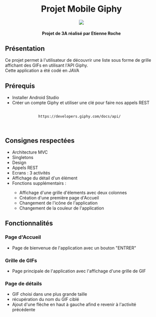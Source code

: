 <h1 align="center">
	Projet Mobile Giphy
</h1>

<p align="center">
  <img src="https://media.giphy.com/media/3oEjI1f0fykCIyBbR6/giphy.gif">
</p>

<h4 align="center">Projet de 3A réalisé par Etienne Roche</h4>

<h2>Présentation</h2>

<p>Ce projet permet à l'utilisateur de découvrir une liste sous forme de grille affichant des GIFs en utilisant l'API Giphy.
</br>Cette application a été codé en JAVA </p>

<h2>Prérequis</h2>

<ul>
	<li>Installer Android Studio</li>
	<li>Créer un compte Giphy et utiliser une clé pour faire nos appels REST</li>
	<pre>
		<code>
			https://developers.giphy.com/docs/api/
		</code>
	</pre>
</ul>

<h2>Consignes respectées</h2>

<ul>
	<li>Architecture MVC</li>
	<li>Singletons</li>
	<li>Design</li>
	<li>Appels REST</li>
	<li>Ecrans : 3 activités</li>
	<li>Affichage du détail d'un élément</li>
	<li>Fonctions supplémentairs :</li>
	<ul>
		<li>Affichage d'une grille d'élements avec deux colonnes</li>
		<li>Création d'une première page d'Accueil</li>
		<li>Changement de l'icône de l'application</li>
		<li>Changement de la couleur de l'application</li>
	</ul>
</ul>

<h2>Fonctionnalités</h2>

<h3>Page d'Accueil</h3>
	<ul>
		<li>Page de bienvenue de l'application avec un bouton "ENTRER"</li>
	</ul>
	<p>
		<a href=""></a>
	</p>
<h3>Grille de GIFs</h3>
	<ul>
		<li>Page principale de l'application avec l'affichage d'une grille de GIF</li>
	</ul>
	<p>
		<a href=""></a>
	</p>
<h3>Page de détails</h3>
	<ul>
		<li>GIF choisi dans une plus grande taille</li>
		<li>récupération du nom du GIF ciblé</li>
		<li>Ajout d'une flèche en haut à gauche afind e revenir à l'activité précédente</li>
	</ul>
	<p>
		<a href=""></a>
	</p>

